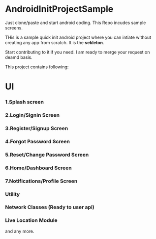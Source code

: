# AndroidInitProjectSample
Just clone/paste and start android coding. This Repo incudes sample screens.

THis is a sample quick init android project where you can intiate without creating any app from scratch. It is the **sekleton**.

Start contributing to it if you need. I am ready to merge your request on deamd basis.

This project contains following:

# UI
### 1.Splash screen 
### 2.Login/Signin Screen 
### 3.Register/Signup Screen 
### 4.Forgot Password Screen
### 5.Reset/Change Password Screen 
### 6.Home/Dashboard Screen
### 7.Notifications/Profile Screen


### Utility
### Network Classes (Ready to user api)
### Live Location Module
and any more.
